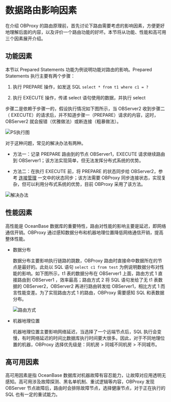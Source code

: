 # 数据路由影响因素

在介绍 OBProxy 的路由原理前，首先讨论下路由需要考虑的影响因素，方便更好地理解后面的内容，以及评价一个路由功能的好坏。本节将从功能、性能和高可用三个因素展开介绍。

## 功能因素

本节以 Prepared Statements 功能为例说明功能对路由的影响。Prepared Statements 执行主要有两个步骤：

1. 执行 PREPARE 操作，如发送 SQL `select * from t1 where c1 = ?`

2. 执行 EXECUTE 操作，传递 select 语句使用的数据，并执行 select

步骤二是依赖于步骤一的，假设执行情况如下图所示，当 OBServer2 收到步骤二（ EXECUTE）的请求后，并不知道步骤一（PREPARE）请求的内容，这时，OBServer2 就会报错（优雅做法）或断连接（粗暴做法）。

![PS执行图]()

对于这种问题，常见的解决办法有两种。

* 方法一：记录 PREPARE 路由到的节点 OBServer1，EXECUTE 请求继续路由到 OBServer1；该方法实现简单，但无法发挥分布式系统的优势。

* 方法二：在执行 EXECUTE 前，将 PREPARE 的状态同步给 OBServer2，参考 [连接管理](../5.connection-management.md) 一文中的状态同步；该方法需要 OBProxy 同步连接状态，实现复杂，但可以利用分布式系统的优势，目前 OBProxy 采用了该方法。

![解决办法]()

## 性能因素

高性能是 OceanBase 数据库的重要特性，路由对性能的影响主要是延迟，即网络通信开销。OBProxy 通过感知数据分布和机器地理位置降低网络通信开销，提高整体性能。

* 数据分布
  
  数据分布主要影响执行链路的跳数，OBProxy 路由时直接命中数据所在的节点是最好的。此处以 SQL 语句 `select c1 from test` 为例说明数据分布对性能的影响。如下图所示，t1 表的数据分布在 OBServer1 上面，路由方式 1 直接路由到 OBServer1 ，效率最高；路由方式 2 将 SQL 语句发给了无 t1 表数据的 OBServer2，OBServer2 再进行路由转发给 OBServer1，相比方式 1 而言性能变差。为了实现路由方式 1 的路由，OBProxy 需要感知 SQL 和表数据分布。

  ![路由方式]()

* 机器地理位置
  
  机器地理位置主要影响网络延迟，当选择了一个远端节点后，SQL 执行会变慢，有时网络延迟的时间比数据库执行时间要大很多。因此，对于不同地理位置的机器，OBProxy 选择优先级是：同机房 > 同城不同机房 > 不同城市。

## 高可用因素

高可用因素是指 OceanBase 数据库对机器故障有容忍能力，让故障对应用透明无感知。高可用涉及故障探测、黑名单机制、重试逻辑等内容，OBProxy 发现 OBServer 节点故障后，路由时会排除故障节点，选择健康节点，对于正在执行的 SQL 也有一定的重试能力。
